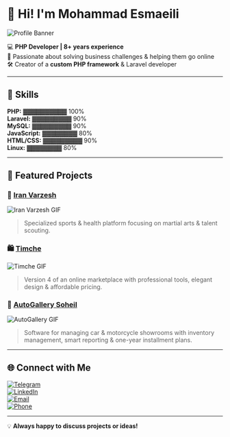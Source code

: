 # 👋 Hi! I'm Mohammad Esmaeili

![Profile Banner](https://media.giphy.com/media/3oEjI6SIIHBdRxXI40/giphy.gif)

💻 **PHP Developer | 8+ years experience**  
🚀 Passionate about solving business challenges & helping them go online  
🛠️ Creator of a **custom PHP framework** & Laravel developer  

---

## 🔧 Skills

**PHP:** ▓▓▓▓▓▓▓▓▓▓ 100%  
**Laravel:** ▓▓▓▓▓▓▓▓▓ 90%  
**MySQL:** ▓▓▓▓▓▓▓▓▓ 90%  
**JavaScript:** ▓▓▓▓▓▓▓▓ 80%  
**HTML/CSS:** ▓▓▓▓▓▓▓▓▓ 90%  
**Linux:** ▓▓▓▓▓▓▓▓ 80%  

---

## 🏅 Featured Projects

### 🥋 [Iran Varzesh](https://iranvarzesh.ir)
![Iran Varzesh GIF](https://media.giphy.com/media/l0MYt5jPR6QX5pnqM/giphy.gif)  
> Specialized sports & health platform focusing on martial arts & talent scouting.  

### 🛍️ [Timche](https://timche.org)
![Timche GIF](https://media.giphy.com/media/3orieYQ5Zsm9gFijUQ/giphy.gif)  
> Version 4 of an online marketplace with professional tools, elegant design & affordable pricing.  

### 🚗 [AutoGallery Soheil](https://itmb.ir/demo/autogallery/)
![AutoGallery GIF](https://media.giphy.com/media/26u4nJPf0JtQPdStq/giphy.gif)  
> Software for managing car & motorcycle showrooms with inventory management, smart reporting & one-year installment plans.  

---

## 🌐 Connect with Me

[![Telegram](https://img.shields.io/badge/Telegram-2CA5E0?style=for-the-badge&logo=telegram&logoColor=white)](https://t.me/yourusername)  
[![LinkedIn](https://img.shields.io/badge/LinkedIn-0077B5?style=for-the-badge&logo=linkedin&logoColor=white)](https://linkedin.com/in/yourusername)  
[![Email](https://img.shields.io/badge/Email-rret.rocket@gmail.com-blue?style=for-the-badge&logo=gmail&logoColor=white)](mailto:rret.rocket@gmail.com)  
[![Phone](https://img.shields.io/badge/Phone-02191300695-green?style=for-the-badge&logo=phone&logoColor=white)](tel:+982191300695)

---

💡 **Always happy to discuss projects or ideas!**
